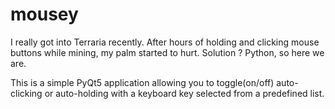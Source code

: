 # mousey
I really got into Terraria recently. After hours of holding and clicking mouse buttons while mining, my palm started to hurt. Solution ? Python, so here we are.

This is a simple PyQt5 application allowing you to toggle(on/off) auto-clicking or auto-holding with a keyboard key selected from a predefined list. 
